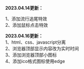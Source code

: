 **2023.04.14更新：**  

1、添加流行追尾特效  
2、添加鼠标点击特效    

**2023.04.16更新：**  
1、html、css、javascript分离  
2、浏览器顶部显示内容改为实时时间  
3、添加浏览器顶部小图标  
4、添加ico格式图标使用edge  

